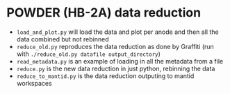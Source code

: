 # POWDER (HB-2A) data reduction

* `load_and_plot.py` will load the data and plot per anode and then all the data combined but not rebinned
* `reduce_old.py` reproduces the data reduction as done by Graffiti (run with `./reduce_old.py datafile output_directory`)
* `read_metadata.py` is an example of loading in all the metadata from a file
* `reduce.py` is the new data reduction in just python, rebinning the data
* `reduce_to_mantid.py` is the data reduction outputing to mantid workspaces
